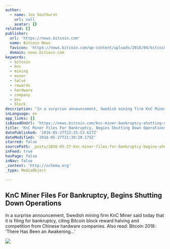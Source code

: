 ```yaml
---
author:
  - name: Jon Southurst
    url: null
    avatar: {}
related: []
publisher:
  url: 'https://news.bitcoin.com'
  name: Bitcoin News
  favicon: 'https://news.bitcoin.com/wp-content/uploads/2016/04/bitcoin_fav.png'
  domain: news.bitcoin.com
keywords:
  - bitcoin
  - knc
  - mining
  - miner
  - halve
  - rewards
  - hardware
  - company
  - btc
  - block
description: "In a surprise announcement, Swedish mining firm KnC Miner said today that it is filing for bankruptcy, citing Bitcoin block reward halving and competition from Chinese hardware companies. Also read: Bitcoin 2016 :  'There Has Been an Awakening...'"
inLanguage: en
app_links: []
isBasedOnUrl: 'https://news.bitcoin.com/knc-miner-bankruptcy-shutting-down/'
title: 'KnC Miner Files For Bankruptcy, Begins Shutting Down Operations'
datePublished: '2016-05-27T23:25:53.627Z'
dateModified: '2016-05-27T21:39:20.175Z'
starred: false
sourcePath: _posts/2016-05-27-knc-miner-files-for-bankruptcy-begins-shutting-down-operati.md
inFeed: true
hasPage: false
inNav: false
_context: 'http://schema.org'
_type: MediaObject

---
```

<article style=""><h1>KnC Miner Files For Bankruptcy, Begins Shutting Down Operations</h1><p>In a surprise announcement, Swedish mining firm KnC Miner said today that it is filing for bankruptcy, citing Bitcoin block reward halving and competition from Chinese hardware companies. Also read: Bitcoin 2016 :  'There Has Been an Awakening...'</p><img src="https://news.bitcoin.com/wp-content/uploads/2016/05/KnCMinerDataCenter-1.jpg" /></article>